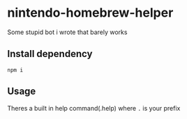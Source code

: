 # nintendo-homebrew-helper

Some stupid bot i wrote that barely works

## Install dependency

`npm i`

## Usage

Theres a built in help command(.help) where `.` is your prefix